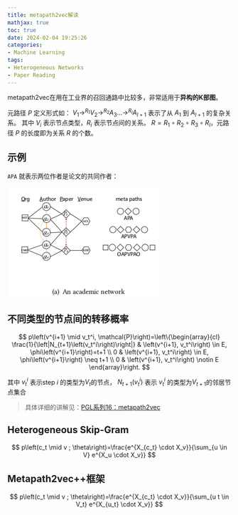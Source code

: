 ```yaml
---
title: metapath2vec解读
mathjax: true
toc: true
date: 2024-02-04 19:25:26
categories:
- Machine Learning
tags:
- Heterogeneous Networks
- Paper Reading
---
```


metapath2vec在用在工业界的召回通路中比较多，非常适用于**异构的K部图**。

元路径 $P$ 定义形式如： $V_1 \rightarrow^{R_1} V_2 \rightarrow^{R_2} A_3 \ldots \rightarrow^{R_l} A_{l+1}$ 表示了从 $A_1$ 到 $A_{l+1}$ 的复杂关系。
其中 $V_i$ 表示节点类型，$R_i$ 表示节点间的关系。 $R=R_1 \circ R_2 \circ R_3 \circ R_l$，元路径 $P$ 的长度即为关系 $R$ 的个数。

<!--more-->
## 示例

`APA` 就表示两位作者是论文的共同作者：

![example](https://raw.githubusercontent.com/TransformersWsz/picx-images-hosting/a63833f2687f592ccad30d090fab8a88ce76a9c0/image.2squ8k783uy0.png)

## 不同类型的节点间的转移概率
$$
p\left(v^{i+1} \mid v_t^i, \mathcal{P}\right)=\left\{\begin{array}{cl}
\frac{1}{\left|N_{t+1}\left(v_t^i\right)\right|} & \left(v^{i+1}, v_t^i\right) \in E, \phi\left(v^{i+1}\right)=t+1 \\
0 & \left(v^{i+1}, v_t^i\right) \in E, \phi\left(v^{i+1}\right) \neq t+1 \\
0 & \left(v^{i+1}, v_t^i\right) \notin E
\end{array}\right.
$$

其中 $v_t^i$ 表示step $i$ 的类型为$V_t$的节点， $N_{t+1}\left(v_t^i\right)$ 表示 $v_t^i$ 的类型为$V_{t+1}$的邻居节点集合
> 具体详细的讲解见：[PGL系列16：metapath2vec](https://aistudio.baidu.com/aistudio/projectdetail/1099287)

## Heterogeneous Skip-Gram

$$
p\left(c_t \mid v ; \theta\right)=\frac{e^{X_{c_t} \cdot X_v}}{\sum_{u \in V} e^{X_u \cdot X_v}}
$$

## Metapath2vec++框架

$$
p\left(c_t \mid v ; \theta\right)=\frac{e^{X_{c_t} \cdot X_v}}{\sum_{u t \in V_t} e^{X_{u_t} \cdot X_v}}
$$

